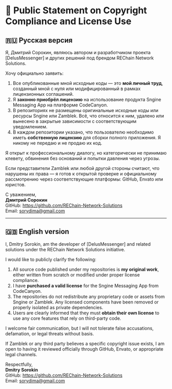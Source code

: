 # 📢 Public Statement on Copyright Compliance and License Use

## 🇷🇺 Русская версия

Я, Дмитрий Сорокин, являюсь автором и разработчиком проекта [DelusMessenger] и других решений под брендом REChain Network Solutions.

Хочу официально заявить:

1. Все опубликованные мной исходные коды — это **мой личный труд**, созданный мной с нуля или модифицированный в рамках лицензионных соглашений.
2. Я **законно приобрёл лицензию** на использование продукта Sngine Messaging App на платформе CodeCanyon.
3. В репозиториях не размещены оригинальные исходные коды или ресурсы Sngine или Zamblek. Всё, что относится к ним, удалено или вынесено в закрытые зависимости с соответствующим уведомлением.
4. В каждом репозитории указано, что пользователю необходимо иметь **собственную лицензию** для сборки полного приложения. Я никому не передаю и не продаю их код.

Я открыт к профессиональному диалогу, но категорически не принимаю клевету, обвинения без оснований и попытки давления через угрозы.

Если представители Zamblek или любой другой стороны считают, что нарушены их права — я готов к открытой проверке и официальному рассмотрению через соответствующие платформы: GitHub, Envato или юристов.

С уважением,  
**Дмитрий Сорокин**  
GitHub: https://github.com/REChain-Network-Solutions  
Email: sorydima@gmail.com

---

## 🇬🇧 English version

I, Dmitry Sorokin, am the developer of [DelusMessenger] and related solutions under the REChain Network Solutions initiative.

I would like to publicly clarify the following:

1. All source code published under my repositories is **my original work**, either written from scratch or modified under proper license compliance.
2. I have **purchased a valid license** for the Sngine Messaging App from CodeCanyon.
3. The repositories do not redistribute any proprietary code or assets from Sngine or Zamblek. Any licensed components have been removed or properly isolated as private dependencies.
4. Users are clearly informed that they must **obtain their own license** to use any core features that rely on third-party code.

I welcome fair communication, but I will not tolerate false accusations, defamation, or legal threats without basis.

If Zamblek or any third party believes a specific copyright issue exists, I am open to having it reviewed officially through GitHub, Envato, or appropriate legal channels.

Respectfully,  
**Dmitry Sorokin**  
GitHub: https://github.com/REChain-Network-Solutions  
Email: sorydima@gmail.com